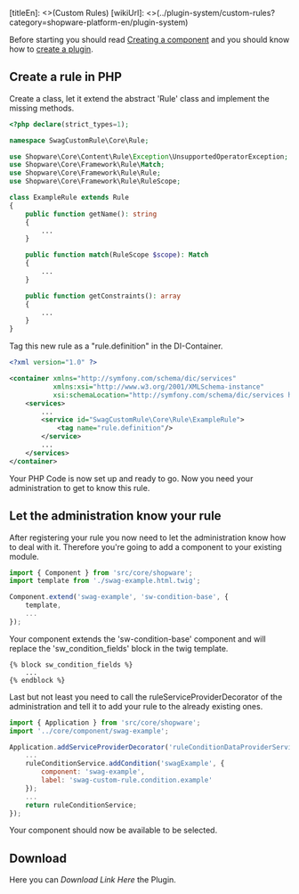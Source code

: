 [titleEn]: <>(Custom Rules)
[wikiUrl]: <>(../plugin-system/custom-rules?category=shopware-platform-en/plugin-system)

Before starting you should read 
[Creating a component](../10-administration/20-create-a-component.md) 
and you should know how to 
[create a plugin](../10-administration/01-administration-start-development.md#create-your-first-plugin).

## Create a rule in PHP

Create a class, let it extend the abstract 'Rule' class and implement the missing methods.

```php
<?php declare(strict_types=1);

namespace SwagCustomRule\Core\Rule;

use Shopware\Core\Content\Rule\Exception\UnsupportedOperatorException;
use Shopware\Core\Framework\Rule\Match;
use Shopware\Core\Framework\Rule\Rule;
use Shopware\Core\Framework\Rule\RuleScope;

class ExampleRule extends Rule
{
    public function getName(): string
    {
        ...
    }

    public function match(RuleScope $scope): Match
    {
        ...
    }

    public function getConstraints(): array
    {
        ...
    }
}
```

Tag this new rule as a "rule.definition" in the DI-Container.

```xml
<?xml version="1.0" ?>

<container xmlns="http://symfony.com/schema/dic/services"
           xmlns:xsi="http://www.w3.org/2001/XMLSchema-instance"
           xsi:schemaLocation="http://symfony.com/schema/dic/services http://symfony.com/schema/dic/services/services-1.0.xsd">
    <services>
        ...
        <service id="SwagCustomRule\Core\Rule\ExampleRule">
            <tag name="rule.definition"/>
        </service>
        ...
    </services>
</container>
```

Your PHP Code is now set up and ready to go. Now you need your administration to get to know this rule.

## Let the administration know your rule

After registering your rule you now need to let the administration know how to deal with it. 
Therefore you're going to add a component to your existing module.

```javascript
import { Component } from 'src/core/shopware';
import template from './swag-example.html.twig';

Component.extend('swag-example', 'sw-condition-base', {
    template,
    ...
});
```

Your component extends the 'sw-condition-base' component and will replace the 'sw_condition_fields' block in the twig template.

```twig
{% block sw_condition_fields %}
    ...
{% endblock %}
```

Last but not least you need to call the ruleServiceProviderDecorator of the administration and tell it to 
add your rule to the already existing ones.

```javascript
import { Application } from 'src/core/shopware';
import '../core/component/swag-example';

Application.addServiceProviderDecorator('ruleConditionDataProviderService', (ruleConditionService) => {
    ...
    ruleConditionService.addCondition('swagExample', {
        component: 'swag-example',
        label: 'swag-custom-rule.condition.example'
    });
    ...
    return ruleConditionService;
});
```

Your component should now be available to be selected.

## Download
Here you can *Download Link Here* the Plugin.